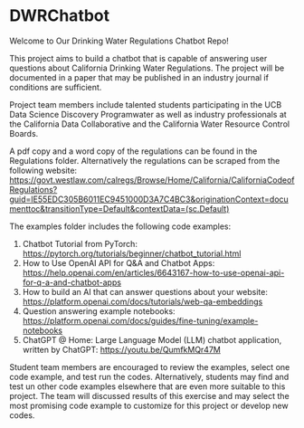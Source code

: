 # DWRChatbot
Welcome to Our Drinking Water Regulations Chatbot Repo!

This project aims to build a chatbot that is capable of answering user questions about California Drinking Water Regulations. The project will be documented in a paper that may be published in an industry journal if conditions are sufficient.

Project team members include talented students participating in the UCB Data Science Discovery Programwater as well as industry professionals at the California Data Collaborative and the California Water Resource Control Boards.

A pdf copy and a word copy of the regulations can be found in the Regulations folder. Alternatively the regulations can be scraped from the following website:
https://govt.westlaw.com/calregs/Browse/Home/California/CaliforniaCodeofRegulations?guid=IE55EDC305B6011EC9451000D3A7C4BC3&originationContext=documenttoc&transitionType=Default&contextData=(sc.Default)

The examples folder includes the following code examples:
1. Chatbot Tutorial from PyTorch: https://pytorch.org/tutorials/beginner/chatbot_tutorial.html
2. How to Use OpenAI API for Q&A and Chatbot Apps: https://help.openai.com/en/articles/6643167-how-to-use-openai-api-for-q-a-and-chatbot-apps
3. How to build an AI that can answer questions about your website: https://platform.openai.com/docs/tutorials/web-qa-embeddings
4. Question answering example notebooks: https://platform.openai.com/docs/guides/fine-tuning/example-notebooks
5. ChatGPT @ Home: Large Language Model (LLM) chatbot application, written by ChatGPT: https://youtu.be/QumfkMQr47M

Student team members are encouraged to review the examples, select one code example, and test run the codes. Alternatively, students may find and test un other code examples elsewhere that are even more suitable to this project. The team will discussed results of this exercise and may select the most promising code example to customize for this project or develop new codes.


